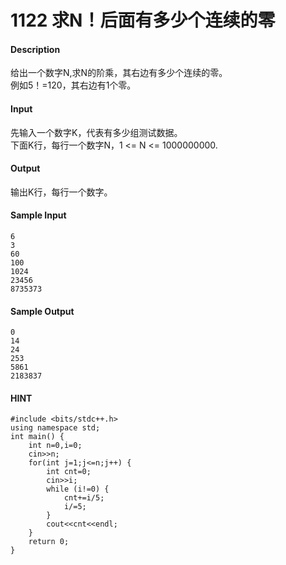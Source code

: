 # 1122 求N！后面有多少个连续的零
#### Description
给出一个数字N,求N的阶乘，其右边有多少个连续的零。  
例如5！=120，其右边有1个零。  
#### Input
先输入一个数字K，代表有多少组测试数据。  
下面K行，每行一个数字N，1 <= N <= 1000000000.  
#### Output
输出K行，每行一个数字。
#### Sample Input
```
6
3
60
100
1024
23456
8735373
```
#### Sample Output
```
0
14
24
253
5861
2183837
```
#### HINT
```
#include <bits/stdc++.h>
using namespace std;
int main() {
    int n=0,i=0;
    cin>>n;
    for(int j=1;j<=n;j++) {
        int cnt=0;
        cin>>i;
        while (i!=0) {
            cnt+=i/5;
            i/=5;
        }
        cout<<cnt<<endl;
    }
    return 0;
}
```
